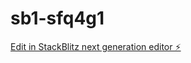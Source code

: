 # sb1-sfq4g1

[Edit in StackBlitz next generation editor ⚡️](https://stackblitz.com/~/github.com/kinov777/sb1-sfq4g1)